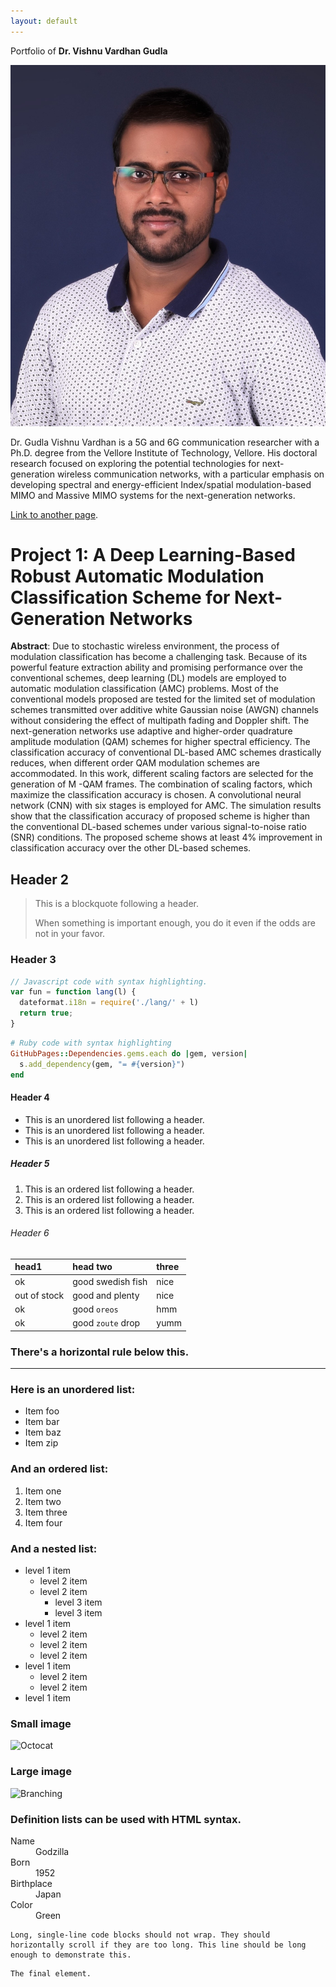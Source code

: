 ```yaml
---
layout: default
---
```

Portfolio of **Dr. Vishnu Vardhan Gudla**

<center><img src="VISHNU11.jpg"/></center>

Dr. Gudla Vishnu Vardhan is a 5G and 6G communication researcher with a Ph.D. degree from the Vellore Institute of Technology, Vellore. His doctoral research focused on exploring the potential technologies for next-generation wireless communication networks, with a particular emphasis on developing spectral and energy-efficient Index/spatial modulation-based MIMO and Massive MIMO systems for the next-generation networks.

[Link to another page](./another-page.html).


# Project 1: A Deep Learning-Based Robust Automatic Modulation Classification Scheme for Next-Generation Networks

**Abstract**: Due to stochastic wireless environment, the process of modulation classification has become a challenging task. Because of its powerful feature extraction ability and promising performance over the conventional schemes, deep learning (DL) models are employed to automatic modulation classification (AMC) problems. Most of the conventional models proposed are tested for the limited set of modulation schemes transmitted over additive white Gaussian noise (AWGN) channels without considering the effect of multipath fading and Doppler shift. The next-generation networks use adaptive and higher-order quadrature amplitude modulation (QAM) schemes for higher spectral efficiency. The classification accuracy of conventional DL-based AMC schemes drastically reduces, when different order QAM modulation schemes are accommodated. In this work, different scaling factors are selected for the generation of M
-QAM frames. The combination of scaling factors, which maximize the classification accuracy is chosen. A convolutional neural network (CNN) with six stages is employed for AMC. The simulation results show that the classification accuracy of proposed scheme is higher than the conventional DL-based schemes under various signal-to-noise ratio (SNR) conditions. The proposed scheme shows at least 4% improvement in classification accuracy over the other DL-based schemes.


## Header 2

> This is a blockquote following a header.
>
> When something is important enough, you do it even if the odds are not in your favor.

### Header 3

```js
// Javascript code with syntax highlighting.
var fun = function lang(l) {
  dateformat.i18n = require('./lang/' + l)
  return true;
}
```

```ruby
# Ruby code with syntax highlighting
GitHubPages::Dependencies.gems.each do |gem, version|
  s.add_dependency(gem, "= #{version}")
end
```

#### Header 4

*   This is an unordered list following a header.
*   This is an unordered list following a header.
*   This is an unordered list following a header.

##### Header 5

1.  This is an ordered list following a header.
2.  This is an ordered list following a header.
3.  This is an ordered list following a header.

###### Header 6

| head1        | head two          | three |
|:-------------|:------------------|:------|
| ok           | good swedish fish | nice  |
| out of stock | good and plenty   | nice  |
| ok           | good `oreos`      | hmm   |
| ok           | good `zoute` drop | yumm  |

### There's a horizontal rule below this.

* * *

### Here is an unordered list:

*   Item foo
*   Item bar
*   Item baz
*   Item zip

### And an ordered list:

1.  Item one
1.  Item two
1.  Item three
1.  Item four

### And a nested list:

- level 1 item
  - level 2 item
  - level 2 item
    - level 3 item
    - level 3 item
- level 1 item
  - level 2 item
  - level 2 item
  - level 2 item
- level 1 item
  - level 2 item
  - level 2 item
- level 1 item

### Small image

![Octocat](https://github.githubassets.com/images/icons/emoji/octocat.png)

### Large image

![Branching](https://guides.github.com/activities/hello-world/branching.png)


### Definition lists can be used with HTML syntax.

<dl>
<dt>Name</dt>
<dd>Godzilla</dd>
<dt>Born</dt>
<dd>1952</dd>
<dt>Birthplace</dt>
<dd>Japan</dd>
<dt>Color</dt>
<dd>Green</dd>
</dl>

```
Long, single-line code blocks should not wrap. They should horizontally scroll if they are too long. This line should be long enough to demonstrate this.
```

```
The final element.
```
